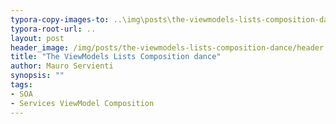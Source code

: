 ```yaml
---
typora-copy-images-to: ..\img\posts\the-viewmodels-lists-composition-dance
typora-root-url: ..
layout: post
header_image: /img/posts/the-viewmodels-lists-composition-dance/header.jpg
title: "The ViewModels Lists Composition dance"
author: Mauro Servienti
synopsis: ""
tags:
- SOA
- Services ViewModel Composition
---
```



